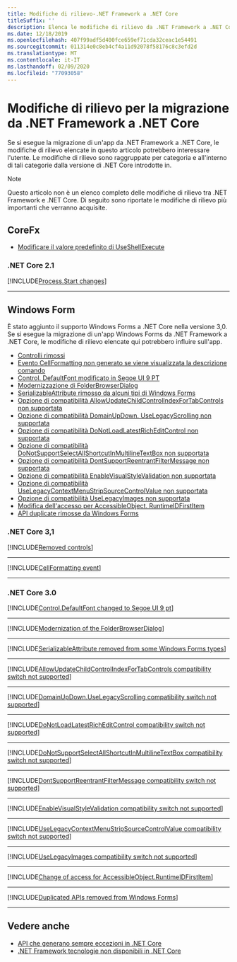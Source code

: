 ```yaml
---
title: Modifiche di rilievo-.NET Framework a .NET Core
titleSuffix: ''
description: Elenca le modifiche di rilievo da .NET Framework a .NET Core.
ms.date: 12/18/2019
ms.openlocfilehash: 407f99adf5d400fce659ef71cda32ceac1e54491
ms.sourcegitcommit: 011314e0c8eb4cf4a11d92078f58176c8c3efd2d
ms.translationtype: MT
ms.contentlocale: it-IT
ms.lasthandoff: 02/09/2020
ms.locfileid: "77093058"
---
```

# <a name="breaking-changes-for-migration-from-net-framework-to-net-core"></a>Modifiche di rilievo per la migrazione da .NET Framework a .NET Core

Se si esegue la migrazione di un'app da .NET Framework a .NET Core, le modifiche di rilievo elencate in questo articolo potrebbero interessare l'utente. Le modifiche di rilievo sono raggruppate per categoria e all'interno di tali categorie dalla versione di .NET Core introdotte in.

> [!NOTE]
> Questo articolo non è un elenco completo delle modifiche di rilievo tra .NET Framework e .NET Core. Di seguito sono riportate le modifiche di rilievo più importanti che verranno acquisite.

## <a name="corefx"></a>CoreFx

- [Modificare il valore predefinito di UseShellExecute](#change-in-default-value-of-useshellexecute)

### <a name="net-core-21"></a>.NET Core 2.1

[!INCLUDE[Process.Start changes](~/includes/core-changes/corefx/2.1/process-start-changes.md)]

***

## <a name="windows-forms"></a>Windows Form

È stato aggiunto il supporto Windows Forms a .NET Core nella versione 3,0. Se si esegue la migrazione di un'app Windows Forms da .NET Framework a .NET Core, le modifiche di rilievo elencate qui potrebbero influire sull'app.

- [Controlli rimossi](#removed-controls)
- [Evento CellFormatting non generato se viene visualizzata la descrizione comando](#cellformatting-event-not-raised-if-tooltip-is-shown)
- [Control. DefaultFont modificato in Segoe UI 9 PT](#default-control-font-changed-to-segoe-ui-9-pt)
- [Modernizzazione di FolderBrowserDialog](#modernization-of-the-folderbrowserdialog)
- [SerializableAttribute rimosso da alcuni tipi di Windows Forms](#serializableattribute-removed-from-some-windows-forms-types)
- [Opzione di compatibilità AllowUpdateChildControlIndexForTabControls non supportata](#allowupdatechildcontrolindexfortabcontrols-compatibility-switch-not-supported)
- [Opzione di compatibilità DomainUpDown. UseLegacyScrolling non supportata](#domainupdownuselegacyscrolling-compatibility-switch-not-supported)
- [Opzione di compatibilità DoNotLoadLatestRichEditControl non supportata](#donotloadlatestricheditcontrol-compatibility-switch-not-supported)
- [Opzione di compatibilità DoNotSupportSelectAllShortcutInMultilineTextBox non supportata](#donotsupportselectallshortcutinmultilinetextbox-compatibility-switch-not-supported)
- [Opzione di compatibilità DontSupportReentrantFilterMessage non supportata](#dontsupportreentrantfiltermessage-compatibility-switch-not-supported)
- [Opzione di compatibilità EnableVisualStyleValidation non supportata](#enablevisualstylevalidation-compatibility-switch-not-supported)
- [Opzione di compatibilità UseLegacyContextMenuStripSourceControlValue non supportata](#uselegacycontextmenustripsourcecontrolvalue-compatibility-switch-not-supported)
- [Opzione di compatibilità UseLegacyImages non supportata](#uselegacyimages-compatibility-switch-not-supported)
- [Modifica dell'accesso per AccessibleObject. RuntimeIDFirstItem](#change-of-access-for-accessibleobjectruntimeidfirstitem)
- [API duplicate rimosse da Windows Forms](#duplicated-apis-removed-from-windows-forms)

### <a name="net-core-31"></a>.NET Core 3,1

[!INCLUDE[Removed controls](~/includes/core-changes/windowsforms/3.1/remove-controls-3.1.md)]

***

[!INCLUDE[CellFormatting event](~/includes/core-changes/windowsforms/3.1/cellformatting-event-not-raised.md)]

***

### <a name="net-core-30"></a>.NET Core 3.0

[!INCLUDE[Control.DefaultFont changed to Segoe UI 9 pt](~/includes/core-changes/windowsforms/3.0/control-defaultfont-changed.md)]

***

[!INCLUDE[Modernization of the FolderBrowserDialog](~/includes/core-changes/windowsforms/3.0/modernized-folderbrowserdialog.md)]

***

[!INCLUDE[SerializableAttribute removed from some Windows Forms types](~/includes/core-changes/windowsforms/3.0/remove-serializationattribute.md)]

***

[!INCLUDE[AllowUpdateChildControlIndexForTabControls compatibility switch not supported](~/includes/core-changes/windowsforms/3.0/deprecate-allowupdatechildcontrolindexfortabcontrols.md)]

***

[!INCLUDE[DomainUpDown.UseLegacyScrolling compatibility switch not supported](~/includes/core-changes/windowsforms/3.0/deprecate-uselegacyscrolling.md)]

***

[!INCLUDE[DoNotLoadLatestRichEditControl compatibility switch not supported](~/includes/core-changes/windowsforms/3.0/deprecate-donotloadlatestricheditcontrol.md)]

***

[!INCLUDE[DoNotSupportSelectAllShortcutInMultilineTextBox compatibility switch not supported](~/includes/core-changes/windowsforms/3.0/deprecate-donotsupportselectallshortcutinmultilinetextbox.md)]

***

[!INCLUDE[DontSupportReentrantFilterMessage compatibility switch not supported](~/includes/core-changes/windowsforms/3.0/deprecate-dontsupportreentrantfiltermessage.md)]

***

[!INCLUDE[EnableVisualStyleValidation compatibility switch not supported](~/includes/core-changes/windowsforms/3.0/deprecate-enablevisualstylevalidation.md)]

***

[!INCLUDE[UseLegacyContextMenuStripSourceControlValue compatibility switch not supported](~/includes/core-changes/windowsforms/3.0/deprecate-uselegacycontextmenustripsourcecontrolvalue.md)]

***

[!INCLUDE[UseLegacyImages compatibility switch not supported](~/includes/core-changes/windowsforms/3.0/deprecate-uselegacyimages.md)]

***

[!INCLUDE[Change of access for AccessibleObject.RuntimeIDFirstItem](~/includes/core-changes/windowsforms/3.0/changed-access-for-runtimeidfirstitem.md)]

***

[!INCLUDE[Duplicated APIs removed from Windows Forms](~/includes/core-changes/windowsforms/3.0/remove-duplicated-apis.md)]

***

## <a name="see-also"></a>Vedere anche

- [API che generano sempre eccezioni in .NET Core](unsupported-apis.md)
- [.NET Framework tecnologie non disponibili in .NET Core](../porting/net-framework-tech-unavailable.md)
